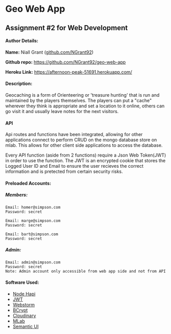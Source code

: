 # Geo Web App
## Assignment #2 for Web Development

#### Author Details:

**Name:** Niall Grant ([github.com/NGrant92](https://github.com/NGrant92))

**Github repo:** https://github.com/NGrant92/geo-web-app

**Heroku Link:** https://afternoon-peak-51691.herokuapp.com/

#### Description:

Geocaching is a form of Orienteering or 'treasure hunting' that is run and 
maintained by the players themselves. The players can put a "cache" wherever 
they think is appropriate and set a location to it online, others can go visit 
it and usually leave notes for the next visitors.

#### API

Api routes and functions have been integrated, allowing for other applications 
connect to perform CRUD on the mongo database store on mlab. This allows for other client side
applications to access the database.

Every API function (aside from 2 functions) require a Json Web Token(JWT) in order to use the function.
The JWT is an encrypted cookie that stores the Logged User ID and Email to ensure the user recieves the
correct information and is pretected from certain security risks.


#### Preloaded Accounts:

##### Members:

    Email: homer@simpson.com
    Password: secret

    Email: marge@simpson.com
    Password: secret

    Email: bart@simpson.com
    Password: secret

##### Admin:

    Email: admin@simpson.com
    Password: secret
    Note: Admin account only accessible from web app side and not from API


#### Software Used:

- [Node Hapi](https://hapijs.com/)
- [JWT](https://jwt.io/)
- [Webstorm](https://www.jetbrains.com/webstorm/)
- [BCrypt](https://www.npmjs.com/package/bcrypt)
- [Cloudinary](https://cloudinary.com/)
- [MLab](https://mlab.com/)
- [Semantic UI](https://semantic-ui.com/)
